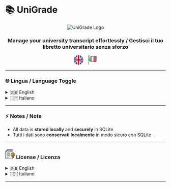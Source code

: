 
# 📚 UniGrade

<div align="center">
  <img src="/docs/unigrade-logo-icon.ico" width="100" alt="UniGrade Logo" />
  <h3>Manage your university transcript effortlessly / Gestisci il tuo libretto universitario senza sforzo</h3>
  <p>
    <!-- Lingua toggle visivo -->
    <a style="text-decoration:none; margin-right:10px;">
      <img src="docs/united-kingdom.png" width="30" />
    </a>
    <a style="text-decoration:none;">
      <img src="docs/italy.png" width="30" />
    </a>
  </p>
</div>

---

### 🌐 Lingua / Language Toggle

<details>
<summary id="english">🇬🇧 English</summary>

### 🚀 Overview

**UniGrade** is a **lightweight and offline desktop app** for university students who want to manage their academic records digitally. With UniGrade you can:

- 📝 Track all exams and grades
- 🎯 Calculate **weighted and arithmetic GPA**
- 📊 Monitor academic performance over time
- 💾 Store all data **locally** using **SQLite**
- 🖼️ Upload and update your personal profile **avatar**

### ✨ Features

- User registration and personal academic profile management
- Add, edit, and remove exams with grades and CFU
- Real-time calculation of **weighted GPA**
- Fully customizable user settings
- Secure offline storage with **SQLite**
- Beautiful charts showing exam progress

### 📸 Screenshots

<div align="center">
<img src="assets/screenshots/dashboard.png" width="500" />
<img src="assets/screenshots/exam_chart.png" width="500" />
</div>

### 🧮 Mathematical Formulas

#### Weighted GPA

\[
\text{Weighted GPA} = \frac{\sum_{i=1}^{n} v_i \cdot c_i}{\sum_{i=1}^{n} c_i}
\]

#### Initial Graduation Grade (without bonuses)

\[
\text{Initial Graduation Grade} = \text{round} \left( \text{Weighted GPA} \times \frac{110}{30} \right)
\]

### 🛠️ Developer Build Instructions

Activate the Python environment:

```sh
.\activate-env.bat
```

Build the program from source on *Windows* , *Linux*:

```sh
pyinstaller --onefile --windowed --icon=assets/unigrade-logo-icon.ico --add-data "assets;assets" app.py --name UniGrade
```

Only for *MacOS*:

```sh
pyinstaller --onefile --windowed --icon=assets/unigrade-logo-icon.icsn --add-data "assets;assets" app.py --name UniGrade
```

</details>

<details>
<summary id="italiano">🇮🇹 Italiano</summary>

### 🚀 Panoramica

**UniGrade** è un’applicazione desktop **leggera e completamente offline** pensata per studenti universitari che vogliono gestire il proprio libretto digitale. Con UniGrade puoi:

- 📝 Tenere traccia di tutti gli esami e voti
- 🎯 Calcolare **media ponderata e aritmetica**
- 📊 Monitorare le performance accademiche
- 💾 Archiviare tutti i dati **localmente** con **SQLite**
- 🖼️ Caricare e aggiornare l’**avatar** personale

### ✨ Funzionalità

- Registrazione e gestione del profilo accademico
- Aggiunta, modifica e rimozione degli esami con voti e CFU
- Calcolo in tempo reale della **media ponderata**
- Personalizzazione delle impostazioni
- Archiviazione sicura dei dati offline con **SQLite**
- Grafici intuitivi sull’andamento degli esami

### 📸 Screenshot

<div align="center">
<img src="assets/screenshots/dashboard.png" width="500" />
<img src="assets/screenshots/exam_chart.png" width="500" />
</div>

### 🧮 Formule Matematiche

#### Media Ponderata

$$
\text{Media Ponderata} = \frac{\sum_{i=1}^{n} v_i \cdot c_i}{\sum_{i=1}^{n} c_i}
$$

#### Voto di Laurea Iniziale (senza bonus)

$$
\text{Voto di Laurea Iniziale} = \text{round} \left( \text{Media Ponderata} \times \frac{110}{30} \right)
$$

### 🛠️ Istruzioni per sviluppatori

Attiva l’environment Python:

```sh
.\activate-env.bat
```

Builda il programma da sorgente per i seguenti Sistemi Operativi *Windows* , *Linux* :

```sh
pyinstaller --onefile --windowed --name UniGrade --icon assets/unigrade-logo-icon.ico --add-data "assets:assets" --add-data "default.env:." app.py
```

Solo per Sistemi Operativi *MacOS* : 

```sh
pyinstaller --onefile --windowed --icon=assets/unigrade-logo-icon.icsn --add-data "assets;assets" app.py --name UniGrade
```

</details>

---

### ⚡ Notes / Note

- All data is **stored locally** and **securely** in SQLite
- Tutti i dati sono **conservati localmente** in modo sicuro con SQLite

---

### <img src="docs/certificate.png" width="30" /> License / Licenza

<details>
<summary>🇬🇧 English</summary>

This project is licensed under the **AGPLv3 License** – see the [LICENSE](LICENSE) file for details.

</details>

<details>
<summary>🇮🇹 Italiano</summary>

Questo progetto è rilasciato sotto licenza **AGPLv3** – vedi il file [LICENSE](LICENSE) per i dettagli.

</details>

---
